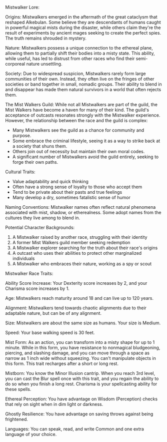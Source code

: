 Mistwalker Lore:

Origins:
Mistwalkers emerged in the aftermath of the great cataclysm that reshaped Alkebulan. Some believe they are descendants of humans caught in powerful magical mists during the disaster, while others claim they're the result of experiments by ancient mages seeking to create the perfect spies. The truth remains shrouded in mystery.

Nature:
Mistwalkers possess a unique connection to the ethereal plane, allowing them to partially shift their bodies into a misty state. This ability, while useful, has led to distrust from other races who find their semi-corporeal nature unsettling.

Society:
Due to widespread suspicion, Mistwalkers rarely form large communities of their own. Instead, they often live on the fringes of other societies or band together in small, nomadic groups. Their ability to blend in and disappear has made them natural survivors in a world that often rejects them.

The Mist Walkers Guild:
While not all Mistwalkers are part of the guild, the Mist Walkers have become a haven for many of their kind. The guild's acceptance of outcasts resonates strongly with the Mistwalker experience. However, the relationship between the race and the guild is complex:

- Many Mistwalkers see the guild as a chance for community and purpose.
- Some embrace the criminal lifestyle, seeing it as a way to strike back at a society that shuns them.
- Others join out of necessity but maintain their own moral codes.
- A significant number of Mistwalkers avoid the guild entirely, seeking to forge their own paths.

Cultural Traits:
- Value adaptability and quick thinking
- Often have a strong sense of loyalty to those who accept them
- Tend to be private about their pasts and true feelings
- Many develop a dry, sometimes fatalistic sense of humor

Naming Conventions:
Mistwalker names often reflect natural phenomena associated with mist, shadow, or etherealness. Some adopt names from the cultures they live among to blend in.

Potential Character Backgrounds:
1. A Mistwalker raised by another race, struggling with their identity
2. A former Mist Walkers guild member seeking redemption
3. A Mistwalker explorer searching for the truth about their race's origins
4. A outcast who uses their abilities to protect other marginalized individuals
5. A Mistwalker who embraces their nature, working as a spy or scout


Mistwalker Race Traits:

Ability Score Increase: Your Dexterity score increases by 2, and your Charisma score increases by 1.

Age: Mistwalkers reach maturity around 18 and can live up to 120 years.

Alignment: Mistwalkers tend towards chaotic alignments due to their adaptable nature, but can be of any alignment.

Size: Mistwalkers are about the same size as humans. Your size is Medium.

Speed: Your base walking speed is 30 feet.

Mist Form: As an action, you can transform into a misty shape for up to 1 minute. While in this form, you have resistance to nonmagical bludgeoning, piercing, and slashing damage, and you can move through a space as narrow as 1 inch wide without squeezing. You can't manipulate objects in this form. This trait recharges after a short or long rest.

Mistborn: You know the Minor Illusion cantrip. When you reach 3rd level, you can cast the Blur spell once with this trait, and you regain the ability to do so when you finish a long rest. Charisma is your spellcasting ability for these spells.

Ethereal Perception: You have advantage on Wisdom (Perception) checks that rely on sight when in dim light or darkness.

Ghostly Resilience: You have advantage on saving throws against being frightened.

Languages: You can speak, read, and write Common and one extra language of your choice.